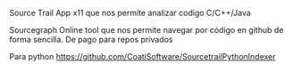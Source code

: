 Source Trail
App x11 que nos permite analizar codigo C/C++/Java

Sourcegraph
Online tool que nos permite navegar por código en github de forma sencilla.
De pago para repos privados


Para python
https://github.com/CoatiSoftware/SourcetrailPythonIndexer

